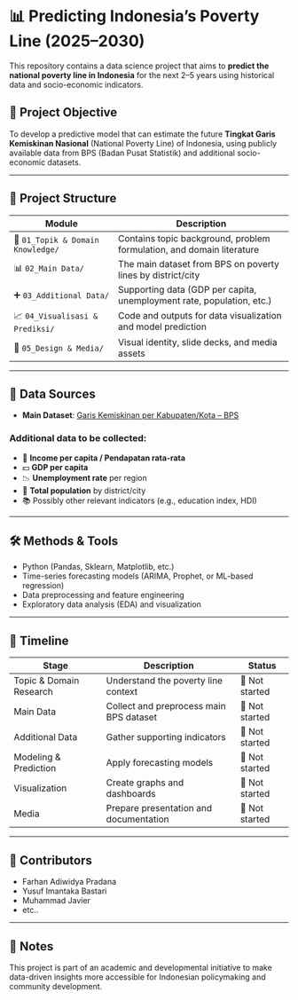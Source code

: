 # 📊 Predicting Indonesia’s Poverty Line (2025–2030)

This repository contains a data science project that aims to **predict the national poverty line in Indonesia** for the next 2–5 years using historical data and socio-economic indicators.

## 📌 Project Objective

To develop a predictive model that can estimate the future **Tingkat Garis Kemiskinan Nasional** (National Poverty Line) of Indonesia, using publicly available data from BPS (Badan Pusat Statistik) and additional socio-economic datasets.

---

## 🧩 Project Structure

| Module | Description |
|--------|-------------|
| 📘 `01_Topik & Domain Knowledge/` | Contains topic background, problem formulation, and domain literature |
| 📊 `02_Main Data/` | The main dataset from BPS on poverty lines by district/city |
| ➕ `03_Additional Data/` | Supporting data (GDP per capita, unemployment rate, population, etc.) |
| 📈 `04_Visualisasi & Prediksi/` | Code and outputs for data visualization and model prediction |
| 🎨 `05_Design & Media/` | Visual identity, slide decks, and media assets |

---

## 📂 Data Sources

- **Main Dataset**: [Garis Kemiskinan per Kabupaten/Kota – BPS](https://www.bps.go.id/id/statistics-table/2/NjI0Iz/=garis-kemiskinan-menurut-kabupaten-kota.html)

### Additional data to be collected:
- 🧾 **Income per capita / Pendapatan rata-rata**
- 💵 **GDP per capita**
- 📉 **Unemployment rate** per region
- 👥 **Total population** by district/city
- 📚 Possibly other relevant indicators (e.g., education index, HDI)

---

## 🛠️ Methods & Tools

- Python (Pandas, Sklearn, Matplotlib, etc.)
- Time-series forecasting models (ARIMA, Prophet, or ML-based regression)
- Data preprocessing and feature engineering
- Exploratory data analysis (EDA) and visualization

---

## 📅 Timeline

| Stage | Description | Status |
|-------|-------------|--------|
| Topic & Domain Research | Understand the poverty line context | 🔲 Not started |
| Main Data | Collect and preprocess main BPS dataset | 🔲 Not started |
| Additional Data | Gather supporting indicators | 🔲 Not started |
| Modeling & Prediction | Apply forecasting models | 🔲 Not started |
| Visualization | Create graphs and dashboards | 🔲 Not started |
| Media | Prepare presentation and documentation | 🔲 Not started |

---

## 🤝 Contributors

- Farhan Adiwidya Pradana
- Yusuf Imantaka Bastari
- Muhammad Javier
- etc..

---

## 💬 Notes

This project is part of an academic and developmental initiative to make data-driven insights more accessible for Indonesian policymaking and community development.

